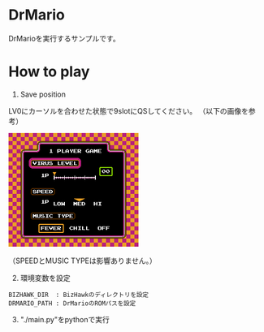 
# DrMario

DrMarioを実行するサンプルです。


# How to play

1. Save position

LV0にカーソルを合わせた状態で9slotにQSしてください。
（以下の画像を参考）

![](QL9.png)

（SPEEDとMUSIC TYPEは影響ありません。）


2. 環境変数を設定
```
BIZHAWK_DIR  : BizHawkのディレクトリを設定
DRMARIO_PATH : DrMarioのROMパスを設定
```

3. "./main.py"をpythonで実行

